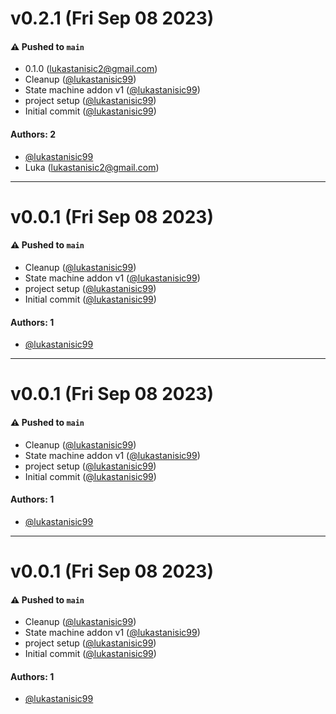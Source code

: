 # v0.2.1 (Fri Sep 08 2023)

#### ⚠️ Pushed to `main`

- 0.1.0 (lukastanisic2@gmail.com)
- Cleanup ([@lukastanisic99](https://github.com/lukastanisic99))
- State machine addon v1 ([@lukastanisic99](https://github.com/lukastanisic99))
- project setup ([@lukastanisic99](https://github.com/lukastanisic99))
- Initial commit ([@lukastanisic99](https://github.com/lukastanisic99))

#### Authors: 2

- [@lukastanisic99](https://github.com/lukastanisic99)
- Luka (lukastanisic2@gmail.com)

---

# v0.0.1 (Fri Sep 08 2023)

#### ⚠️ Pushed to `main`

- Cleanup ([@lukastanisic99](https://github.com/lukastanisic99))
- State machine addon v1 ([@lukastanisic99](https://github.com/lukastanisic99))
- project setup ([@lukastanisic99](https://github.com/lukastanisic99))
- Initial commit ([@lukastanisic99](https://github.com/lukastanisic99))

#### Authors: 1

- [@lukastanisic99](https://github.com/lukastanisic99)

---

# v0.0.1 (Fri Sep 08 2023)

#### ⚠️ Pushed to `main`

- Cleanup ([@lukastanisic99](https://github.com/lukastanisic99))
- State machine addon v1 ([@lukastanisic99](https://github.com/lukastanisic99))
- project setup ([@lukastanisic99](https://github.com/lukastanisic99))
- Initial commit ([@lukastanisic99](https://github.com/lukastanisic99))

#### Authors: 1

- [@lukastanisic99](https://github.com/lukastanisic99)

---

# v0.0.1 (Fri Sep 08 2023)

#### ⚠️ Pushed to `main`

- Cleanup ([@lukastanisic99](https://github.com/lukastanisic99))
- State machine addon v1 ([@lukastanisic99](https://github.com/lukastanisic99))
- project setup ([@lukastanisic99](https://github.com/lukastanisic99))
- Initial commit ([@lukastanisic99](https://github.com/lukastanisic99))

#### Authors: 1

- [@lukastanisic99](https://github.com/lukastanisic99)
